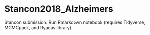 # Stancon2018_Alzheimers

Stancon submission. Run Rmarkdown notebook (requires Tidyverse, MCMCpack, and Ryacas library).
